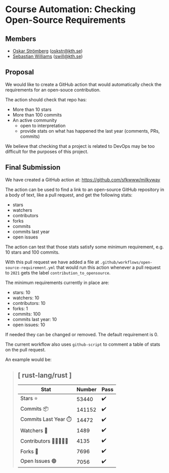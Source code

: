 # Course Automation: Checking Open-Source Requirements

## Members
- [Oskar Strömberg](https://github.com/oskstr) (oskstr@kth.se)
- [Sebastian Williams](https://github.com/sfkwww) (swill@kth.se)

## Proposal

We would like to create a GitHub action that would automatically check the requirements for an open-souce contribution.

The action should check that repo has:
- More than 10 stars
- More than 100 commits
- An active community
  - open to interpretation
  - provide stats on what has happened the last year (comments, PRs, commits)

We believe that checking that a project is related to DevOps may be too difficult for the purposes of this project.

## Final Submission
We have created a GitHub action at: https://github.com/sfkwww/milkyway

The action can be used to find a link to an open-source GitHub repository in a body of text, like a pull request, and 
get the following stats:
 - stars
 - watchers
 - contributors
 - forks
 - commits
 - commits last year
 - open issues
 
 The action can test that those stats satisfy some minimum requirement, e.g. 10 stars and 100 commits.
 
 With this pull request we have added a file at `.github/workflows/open-source-requirement.yml` that 
 would run this action whenever a pull request to `2021` gets the label `contribution_to_opensource`.
 
 The minimum requirements currently in place are:
 - stars: 10
 - watchers: 10
 - contributors: 10
 - forks: 1
 - commits: 100
 - commits last year: 10
 - open issues: 10
 
 If needed they can be changed or removed. The default requirement is 0. 
 
 The current workflow also uses `github-script` to comment a table of stats on the pull request.

An example would be:

>  [ rust-lang/rust ]
>  -----------------------
>  | Stat  |  Number |  Pass | 
>  |---|---|---|
>  |Stars ⭐              | 53440             | ✔️   |
>  |Commits 📦            | 141152           | ✔️ |
>  |Commits Last Year ⏱️  | 14472 | ✔️ |
>  |Watchers 👀           | 1489          | ✔️ |
>  |Contributors 🧑🏻‍🤝‍🧑🏻       | 4135      | ✔️ |
>  |Forks 🍴               | 7696             | ✔️ |
>  |Open Issues 🟢        | 7056       | ✔️ |
